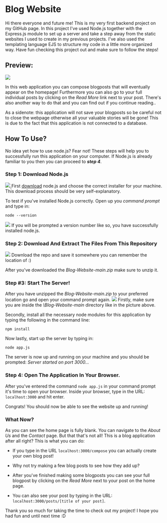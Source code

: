 # Blog Website
Hi there everyone and future me! This is my very first backend project on my GitHub page. In this project I've used Node.js together with the Express.js module to set up a server and take a step away from the static websites I used to create in my previous projects. I've also used the templating language EJS to structure my code in a little more organized way. Have fun checking this project out and make sure to follow the steps!

## Preview:
[![](https://i.ibb.co/Q60Cx6w/preview.png)](#)

In this web application you can compose blogposts that will eventually appear on the homepage! Furthermore you can also go to your full individual posts by clicking on the *Read More* link next to your post. There's also another way to do that and you can find out if you continue reading..

As a sidenote: this application will not save your blogposts so be careful not to close the webpage otherwise all your valuable stories will be gone! This is due to the fact that this application is not connected to a database.

## How To Use?
No idea yet how to use node.js? Fear not! These steps will help you to successfully run this application on your computer. If Node.js is already familiar to you then you can proceed to _**step 4**_.

### Step 1: Download Node.js
[
![](https://i.ibb.co/8PmX1PS/installnode.png)
](#)
First [download](http://github.com) node.js and choose the correct installer for your machine. This download process should be very self-explanatory.

To test if you've installed Node.js correctly. Open up you *command prompt* and type in:
~~~
node --version
~~~
[![](https://i.ibb.co/yS3LVHw/nodeversion.png)](#)
If you will be prompted a version number like so, you have successfully installed node.js.

### Step 2: Download And Extract The Files From This Repository
[
![](https://i.ibb.co/7Gz17wN/downloadrepo.png)](#)
Download the repo and save it somewhere you can remember the location of :)

After you've downloaded the *Blog-Website-main.zip* make sure to unzip it.

### Step #3: Start The Server!
After you have unzipped the *Blog-Website-main.zip* to your preferred location go and open your command prompt again.
[
![](https://i.ibb.co/QKjmK01/startserver.png)](#)
Firstly, make sure you are inside the *\Blog-Website-main* directory like in the picture above.

Secondly, install all the necessary node modules for this application by typing the following in the command line:
~~~
npm install
~~~
Now lastly, start up the server by typing in:
~~~
node app.js
~~~
The server is now up and running on your machine and you should be prompted: *Server started on port 3000...*

### Step 4: Open The Application In Your Browser.
After you've entered the command `node app.js` in your command prompt it's time to open your browser. Inside your browser, type in the URL: `localhost:3000` and hit enter.

Congrats! You should now be able to see the website up and running!

### What Now?
As you can see the home page is fully blank. You can navigate to the *About Us* and the *Contact* page. But that that's not all! This is a blog application after all right? This is what you can do:

- If you type in the URL `localhost:3000/compose` you can actually create your own blog post!

- Why not try making a few blog posts to see how they add up?

- After you've finished making some blogposts you can see your full blogpost by clicking on the *Read More* next to your post on the home page.

- You can also see your post by typing in the URL: `localhost:3000/posts/[title of your post]`.

Thank you so much for taking the time to check out my project! I hope you had fun and until next time :D
